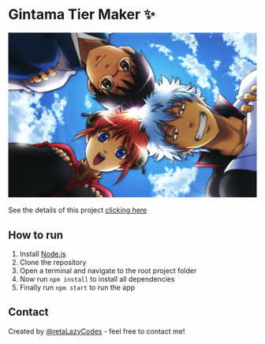 # Gintama Tier Maker ✨

![ScreenShot](https://raw.githubusercontent.com/retaLazyCodes/GintamaTierList/master/assets/gintama.jpg) 

See the details of this project [clicking here](https://github.com/retaLazyCodes/GintamaScraper#readme)


## How to run

1. Install [Node.js](https://nodejs.org)
2. Clone the repository
3. Open a terminal and navigate to the root project folder
4. Now run `npm install` to install all dependencies
5. Finally run `npm start` to run the app
## Contact

Created by [@retaLazyCodes](https://github.com/retaLazyCodes) - feel free to contact me!

